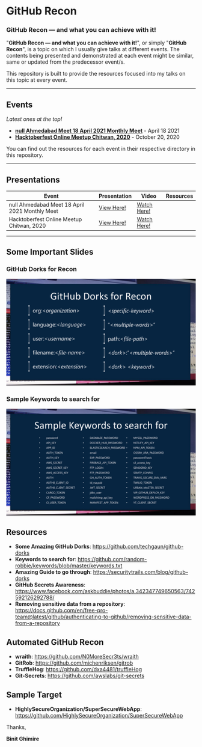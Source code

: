 # GitHub Recon

### GitHub Recon — and what you can achieve with it!

"**GitHub Recon — and what you can achieve with it!**", or simply "**GitHub Recon**", is a topic on which I usually give talks at different events. The contents being presented and demonstrated at each event might be similar, same or updated from the predecessor event/s.

This repository is built to provide the resources focused into my talks on this topic at every event.

***

## Events
*Latest ones at the top!*
* **[null Ahmedabad Meet 18 April 2021 Monthly Meet](https://null.community/events/785-ahmedabad-monthly-meet)** - April 18 2021
* **[Hacktoberfest Online Meetup Chitwan, 2020](https://youtu.be/_TeNVnbk7Xs)** - October 20, 2020

You can find out the resources for each event in their respective directory in this repository.

***

## Presentations

| Event | Presentation | Video | Resources |
|-------|--------------|-------|-----------|
| null Ahmedabad Meet 18 April 2021 Monthly Meet | [View Here!](https://drive.google.com/file/d/1iJt235y1iEhDVvFw7wdjw9XEoVNocaqE/view?usp=sharing) | [Watch Here!](https://youtu.be/1olCbbuVXSY?t=332) |  |
| Hacktoberfest Online Meetup Chitwan, 2020 | [View Here!](https://drive.google.com/file/d/1EwYmulb-NVAkRAn6-IQx5Hw9oiRTau-t/view?usp=sharing) | [Watch Here!](https://youtu.be/_TeNVnbk7Xs) |  |

***

## Some Important Slides

### GitHub Dorks for Recon
![GitHub Dorks for Recon](assets/GitHub%20Dorks%20for%20Recon.png)

### Sample Keywords to search for
![Sample Keywords to search for](assets/Sample%20Keywords%20to%20search%20for.png)

## Resources
- **Some Amazing GitHub Dorks**: https://github.com/techgaun/github-dorks
- **Keywords to search for**: https://github.com/random-robbie/keywords/blob/master/keywords.txt
- **Amazing Guide to go through**: https://securitytrails.com/blog/github-dorks
- **GitHub Secrets Awareness**: https://www.facebook.com/askbuddie/photos/a.342347749650563/742592126292788/
- **Removing sensitive data from a repository**: https://docs.github.com/en/free-pro-team@latest/github/authenticating-to-github/removing-sensitive-data-from-a-repository

## Automated GitHub Recon
- **wraith**: https://github.com/N0MoreSecr3ts/wraith
- **GitRob**: https://github.com/michenriksen/gitrob
- **TruffleHog**: https://github.com/dxa4481/truffleHog
- **Git-Secrets**: https://github.com/awslabs/git-secrets

## Sample Target
- **HighlySecureOrganization/SuperSecureWebApp**: https://github.com/HighlySecureOrganization/SuperSecureWebApp

Thanks,

**Binit Ghimire**
